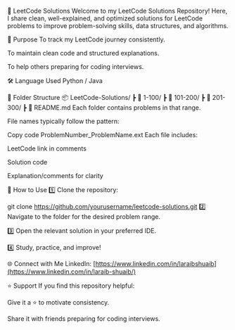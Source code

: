 📘 LeetCode Solutions
Welcome to my LeetCode Solutions Repository!
Here, I share clean, well-explained, and optimized solutions for LeetCode problems to improve problem-solving skills, data structures, and algorithms.

🚀 Purpose
To track my LeetCode journey consistently.

To maintain clean code and structured explanations.

To help others preparing for coding interviews.

🛠️ Language Used
Python / Java

📂 Folder Structure
📦 LeetCode-Solutions/
 ┣ 📂 1-100/
 ┣ 📂 101-200/
 ┣ 📂 201-300/
 ┣ 📜 README.md
Each folder contains problems in that range.

File names typically follow the pattern:

Copy code
ProblemNumber_ProblemName.ext
Each file includes:

LeetCode link in comments

Solution code

Explanation/comments for clarity

📝 How to Use
1️⃣ Clone the repository:

git clone https://github.com/yourusername/leetcode-solutions.git
2️⃣ Navigate to the folder for the desired problem range.

3️⃣ Open the relevant solution in your preferred IDE.

4️⃣ Study, practice, and improve!

🌐 Connect with Me
LinkedIn: [https://www.linkedin.com/in/laraibshuaib](https://www.linkedin.com/in/laraib-shuaib/)

⭐️ Support
If you find this repository helpful:

Give it a ⭐️ to motivate consistency.

Share it with friends preparing for coding interviews.
